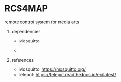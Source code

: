 # RCS4MAP
remote control system for media arts

1. dependencies
   * Mosquitto
 
   *


2. references
   * Mosquitto: <https://mosquitto.org/>
   * telepot: <https://telepot.readthedocs.io/en/latest/>
